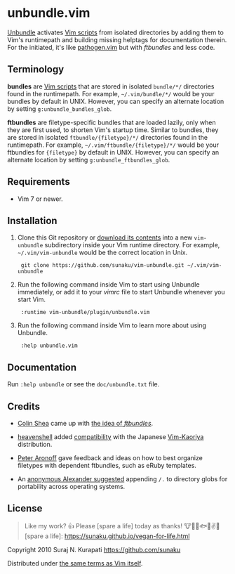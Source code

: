 # unbundle.vim

[Unbundle] activates [Vim scripts] from isolated directories by adding them to
Vim's runtimepath and building missing helptags for documentation therein.
For the initiated, it's like [pathogen.vim] but with *ftbundles* and less code.

## Terminology

**bundles** are [Vim scripts] that are stored in isolated `bundle/*/`
directories found in the runtimepath.  For example, `~/.vim/bundle/*/` would
be your bundles by default in UNIX. However, you can specify an alternate
location by setting `g:unbundle_bundles_glob`.

**ftbundles** are filetype-specific bundles that are loaded lazily, only when
they are first used, to shorten Vim's startup time.  Similar to bundles, they
are stored in isolated `ftbundle/{filetype}/*/` directories found in the
runtimepath.  For example, `~/.vim/ftbundle/{filetype}/*/` would be your
ftbundles for `{filetype}` by default in UNIX.  However, you can specify an
alternate location by setting `g:unbundle_ftbundles_glob`.

## Requirements

* Vim 7 or newer.

## Installation

1. Clone this Git repository or [download its contents][downloads] into a new
   `vim-unbundle` subdirectory inside your Vim runtime directory.  For
   example, `~/.vim/vim-unbundle` would be the correct location in Unix.

        git clone https://github.com/sunaku/vim-unbundle.git ~/.vim/vim-unbundle

2. Run the following command inside Vim to start using Unbundle immediately,
   or add it to your *vimrc* file to start Unbundle whenever you start Vim.

        :runtime vim-unbundle/plugin/unbundle.vim

3. Run the following command inside Vim to learn more about using Unbundle.

        :help unbundle.vim

## Documentation

Run `:help unbundle` or see the `doc/unbundle.txt` file.

## Credits

* [Colin Shea](https://github.com/evaryont) came up with [the idea of
  *ftbundles*](https://github.com/sunaku/vim-unbundle/issues/2).

* [heavenshell](https://github.com/heavenshell) added [compatibility](
  https://github.com/sunaku/vim-unbundle/pull/7) with the Japanese
  [Vim-Kaoriya](http://www.kaoriya.net/software/vim) distribution.

* [Peter Aronoff](http://ithaca.arpinum.org) gave feedback and ideas on how to
  best organize filetypes with dependent ftbundles, such as eRuby templates.

* An [anonymous Alexander suggested](
  http://snk.tuxfamily.org/log/vim-script-management-system.html#IDComment98711660)
  appending `/.` to directory globs for portability across operating systems.

## License

> Like my work? :+1: Please [spare a life] today as thanks!
> :cow::pig::chicken::fish::speak_no_evil::v::revolving_hearts:
[spare a life]: https://sunaku.github.io/vegan-for-life.html

Copyright 2010 Suraj N. Kurapati <https://github.com/sunaku>

Distributed under [the same terms as Vim itself][license].

[Unbundle]:     https://github.com/sunaku/vim-unbundle
[downloads]:    https://github.com/sunaku/vim-unbundle/archive/master.zip
[license]:      http://vimdoc.sourceforge.net/htmldoc/uganda.html#license
[pathogen.vim]: https://github.com/tpope/vim-pathogen#readme
[Vim scripts]:  http://www.vim.org/scripts/
